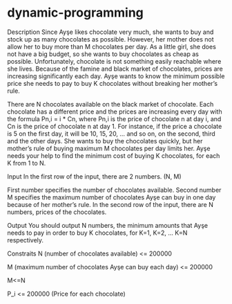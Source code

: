 # dynamic-programming
Description
Since Ayşe likes chocolate very much, she wants to buy and stock up as many chocolates as possible. However, her mother does not allow her to buy more than M chocolates per day. As a little girl, she does not have a big budget, so she wants to buy chocolates as cheap as possible. Unfortunately, chocolate is not something easily reachable where she lives. Because of the famine and black market of chocolates, prices are increasing significantly each day. Ayşe wants to know the minimum possible price she needs to pay to buy K chocolates without breaking her mother’s rule.

There are N chocolates available on the black market of chocolate. Each chocolate has a different price and the prices are increasing every day with the formula Pn,i = i * Cn, where Pn,i is the price of chocolate n at day i, and Cn is the price of chocolate n at day 1. For instance, if the price a chocolate is 5 on the first day, it will be 10, 15, 20, … and so on, on the second, third and the other days. She wants to buy the chocolates quickly, but her mother’s rule of buying maximum M chocolates per day limits her. Ayşe needs your help to find the minimum cost of buying K chocolates, for each K from 1 to N.

Input
In the first row of the input, there are 2 numbers. (N, M)

First number specifies the number of chocolates available.
Second number M specifies the maximum number of chocolates Ayşe can buy in one day because of her mother’s rule.
In the second row of the input, there are N numbers, prices of the chocolates.

Output
You should output N numbers, the minimum amounts that Ayşe needs to pay in order to buy K chocolates, for K=1, K=2, ... K=N respectively.

Constraits
N (number of chocolates available) <= 200000

M (maximum number of chocolates Ayşe can buy each day) <= 200000

M<=N

P_i <= 200000 (Price for each chocolate)

